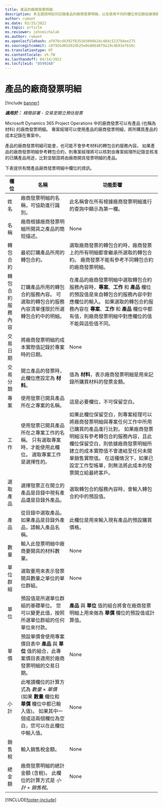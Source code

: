 ```yaml
---
title: 產品的廠商發票明細
description: 本主題說明如何記錄產品的廠商發票明細，以及使用不同的欄位來記錄從廠商購買的產品。
author: rumant
ms.date: 03/25/2022
ms.topic: article
ms.reviewer: johnmichalak
ms.author: rumant
ms.openlocfilehash: af078cd4392f8353b509db2dc48dc5237b8ee275
ms.sourcegitcommit: c0792bd65d92db25e0e8864879a19c4b93efb10c
ms.translationtype: HT
ms.contentlocale: zh-TW
ms.lasthandoff: 04/14/2022
ms.locfileid: "8599168"
---
```

# <a name="vendor-invoice-lines-for-products"></a>產品的廠商發票明細

[!include [banner](../../includes/dataverse-preview.md)]

_**適用於：** 精簡部署 - 交易至開立預估發票_

Microsoft Dynamics 365 Project Operations 中的廠商發票可以有產品 (也稱為材料) 的廠商發票明細。 專案經理可以使用產品的廠商發票明細，將所購買產品的成本記錄在專案中。

產品的廠商發票明細可能會，也可能不會參考材料的轉包合約服務內容。 如果產品的廠商發票明細參考轉包合約，則專案經理將可以核對由專案經理所記錄並核准的已購產品用途，比對並驗證將由廠商開具發票明細的產品。

下表提供有關產品廠商發票明細中欄位的資訊。

| 欄位 | 名稱 | 功能影響 |
| --- | --- | --- |
| 姓名 | 廠商發票明細的名稱，可協助進行識別。 | 此名稱會在所有根據廠商發票明細進行的查詢中顯示為第一欄。 |
| 名稱 | 廠商根據廠商發票明細所開具之產品的簡短描述。 | None |
| 轉包合約 | 最初訂購產品所用的轉包合約。 | 選取廠商發票的轉包合約時，廠商發票上的所有明細都會繼承所選取的轉包合約。 廠商發票不能有參考不同轉包合約的廠商發票明細。 |
| 轉包合約服務內容 | 訂購產品所用的轉包合約服務內容。 可選取的轉包合約服務內容清單僅限於所選轉包合約中的明細。 | 在產品的廠商發票明細中選取轉包合約服務內容時，**專案**、**工作** 和 **產品** 欄位的預設值是來自轉包合約服務內容中對應欄位的輸入。 如果選取的轉包合約服務內容在 **專案**、**工作** 和 **產品** 欄位中都有值，則廠商發票明細中對應欄位的值不能與這些值不同。 |
| 交易日期 | 將廠商發票明細的成本實際值記錄於專案時的日期。 | None|
| 交易分類 | 開立產品的發票時，此欄位應設定為 **材料**。 | 值為 **材料**，表示廠商發票明細是用來記錄所購買材料的發票金額。 |
| 專案 | 使用發票已開具產品所在之專案的名稱。 | 這是必要欄位，不可保留空白。 |
| 工作 | 使用發票已開具產品所在之專案工作的名稱。 只有選取專案時，才能使用此欄位。 選取專案工作是選擇性的。 | 如果此欄位保留空白，則專案經理可以將廠商發票明細與專案任何工作中所用已購買的產品進行比對。 如果廠商發票明細沒有參考轉包合約服務內容，且此欄位保留空白，則依據廠商發票明細所建立的成本實際值不會連結至任何未開單銷售實際值。 在這種情況下，如果已設定工作型帳單，則無法將此成本的發票開立給最終客戶。 |
| 選取產品 | 選擇發票正在開立的產品是目錄中現有產品還是目錄外產品。 | 選取轉包合約服務內容時，會輸入轉包合約中的預設值。 |
| 產品 | 從目錄中選取產品。 如果產品是目錄外產品，請輸入產品名稱。 | 此欄位是用來輸入現有產品的預設購買價格。 |
| 數量 | 輸入此發票明細中廠商要開具的材料數量。 | None |
| 單位群組 | 選取要用來表示發票開具數量之單位的單位群組。 | None |
| 單位 | 預設值是所選單位群組的基礎單位。 您可以變更此值，按照所選單位群組的任何單位來付款。 | **產品** 與 **單位** 值的組合將會在廠商發票明細上用來做為 **單價** 欄位的預設值或計算值。 |
| 單價 | 預設單價會使用專案價目表中 **產品** 與 **單位** 值的組合，此專案價目表適用於廠商發票明細的交易日期。 | None |
| 小計 | 此唯讀欄位的計算方式為 *數量* &times; *單價* (如果 **數量** 欄位和 **單價** 欄位中都已輸入值)。 如果其中一個或這兩個欄位為空白，您可以在此欄位中輸入值。 | None |
| 銷售稅 | 輸入銷售稅金額。 | None |
| 總金額 | 廠商發票明細的總計金額 (含稅)。 此欄位的計算方式是 *小計* +  *銷售稅*。 | None |

[!INCLUDE[footer-include](../../includes/footer-banner.md)]
